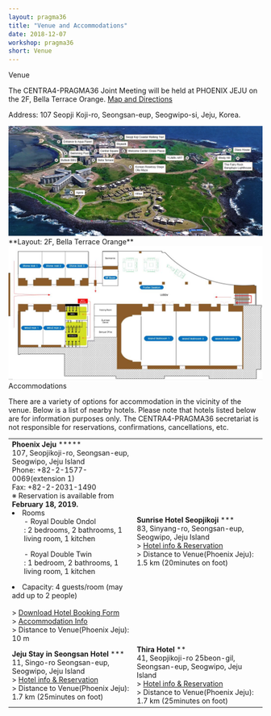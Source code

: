 ```yaml
---
layout: pragma36
title: "Venue and Accommodations"
date: 2018-12-07
workshop: pragma36
short: Venue
---
```


<div class="border36">Venue</div>

The CENTRA4-PRAGMA36 Joint Meeting will be held at PHOENIX JEJU on the 2F, Bella Terrace Orange. 
[Map and Directions](https://www.google.com/maps/place/휘닉스+제주+섭지코지/@33.4305447,126.9255506,17z/data=!3m1!4b1!4m5!3m4!1s0x350d136bd4baf8df:0x55580118da31c48e!8m2!3d33.4305402!4d126.9277393)

Address: 107 Seopji Koji-ro, Seongsan-eup, Seogwipo-si, Jeju, Korea.

<img src="/images/pragma36/venue-1.png" />

<br>
**Layout:  2F, Bella Terrace Orange**

<img src="/images/pragma36/venue-2.jpg" />

<div class="border36">Accommodations</div>

There are a variety of options for accommodation in the vicinity of the venue. Below is a list of 
nearby hotels. Please note that hotels listed below are for information purposes only. The 
CENTRA4-PRAGMA36 secretariat is not responsible for reservations, confirmations, cancellations, etc.

<table class="visa">
<tr>
  <td><b>Phoenix Jeju</b> *****<br>
  107, Seopjikoji-ro, Seongsan-eup, Seogwipo, Jeju Island <br>
  Phone: +82-2-1577-0069(extension 1) <br> Fax: +82-2-2031-1490 <br>
    ※ Reservation is available from <b>February 18, 2019.</b><br>
    <li>Rooms <ul>- Royal Double Ondol<br> : 2 bedrooms, 2 bathrooms, 1 living room, 1 kitchen</ul><ul>- Royal Double Twin<br> : 1 bedroom, 2 bathrooms, 1 living room, 1 kitchen</ul></li>
    <li>Capacity: 4 guests/room (may add up to 2 people)</li><br>
  > <a href="http://www.myrgst.com/centra4-pragma36/Hotel%20Booking%20Form_Phoenix%20Jeju.docx">Download Hotel Booking Form </a><br>
  > <a href="https://phoenixhnr.co.kr/en/static/jeju/room/detail-condo1">Accommodation Info </a><br>
  > Distance to Venue(Phoenix Jeju): 10 m
  </td>
  <td><b>Sunrise Hotel Seopjikoji </b> ***<br>
  83, Sinyang-ro, Seongsan-eup, Seogwipo, Jeju Island<br>
 > <a
  href="https://www.hotels.com/ho675747/?as-srs-report=HomePage%7CAutoS%7CHOTEL%7CSunrise%20Hotel%20Seopjikoji%7C0%7C0%7C0%7C1%7C1%7C1%7C675747&q-check-out=2018-11-24&tab=description&q-room-0-adults=2&YGF=1&q-check-in=2018-11-23&MGT=1&WOE=6&WOD=5&ZSX=0&SYE=3&q-room-0-children=0">Hotel info & Reservation</a><br>
 > Distance to Venue(Phoenix Jeju): 1.5 km (20minutes on foot)
  </td>
</tr>

<tr>
  <td><b> Jeju Stay in Seongsan Hotel </b> ***<br>
   11, Singo-ro Seongsan-eup, Seogwipo, Jeju Island<br>
  > <a href="https://www.hotels.com/ho617933/?as-srs-report=HomePage%7CAutoS%7CHOTEL%7CJeju%20Stay%20in%20Seongsan%20Hotel%7C0%7C0%7C0%7C1%7C1%7C1%7C617933&q-check-out=2018-11-24&tab=description&q-room-0-adults=2&YGF=1&q-check-in=2018-11-23&MGT=1&WOE=6&WOD=5&ZSX=0&SYE=3&q-room-0-children=0">Hotel info & Reservation</a><br>
  > Distance to Venue(Phoenix Jeju): 1.7 km (25minutes on foot)
  </td>
  <td><b> Thira Hotel</b> **<br>
  41, Seopjikoji-ro 25beon-gil, Seongsan-eup, Seogwipo, Jeju Island<br>
 > <a href="https://www.hotels.com/ho626202848/?pos=HCOM_US&locale=en_US&MGT=c..Jb-ZqR0dTeI.&SYE=c..aM_c5lgGlzg.&WOD=c..K8UJ1BdwwHA.&WOE=c..eo7naQTTJG8.&YGF=c..Jb-ZqR0dTeI.&ZSX=c..Bl5c-QXvGIs.&as-srs-report=c..ikFuCX1wgin6ZOy5XohQ3EFd688EX2OqoTmtq7tIQP9lEFu0j56O_VCPvcB8zl6PhbHpDH1A_qE.&q-check-in=c..nXwIcxCnHTVDOimyVio4Yw..&q-check-out=c..nXwIcxCnHTXWaNBcPdpjoQ..&q-room-0-adults=c..oII3BFxCQ5Y.&q-room-0-children=c..Bl5c-QXvGIs.&tab=c..0oxtl6uEjo5vz5Z-VQJp4w..">Hotel info & Reservation</a><br>
 > Distance to Venue(Phoenix Jeju): 1.7 km (25minutes on foot)
  </td>
</tr>

</table>
